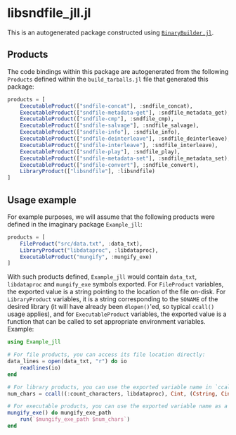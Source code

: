 # libsndfile_jll.jl

This is an autogenerated package constructed using [`BinaryBuilder.jl`](https://github.com/JuliaPackaging/BinaryBuilder.jl).

## Products

The code bindings within this package are autogenerated from the following `Products` defined within the `build_tarballs.jl` file that generated this package:

```julia
products = [
    ExecutableProduct(["sndfile-concat"], :sndfile_concat),
    ExecutableProduct(["sndfile-metadata-get"], :sndfile_metadata_get),
    ExecutableProduct(["sndfile-cmp"], :sndfile_cmp),
    ExecutableProduct(["sndfile-salvage"], :sndfile_salvage),
    ExecutableProduct(["sndfile-info"], :sndfile_info),
    ExecutableProduct(["sndfile-deinterleave"], :sndfile_deinterleave),
    ExecutableProduct(["sndfile-interleave"], :sndfile_interleave),
    ExecutableProduct(["sndfile-play"], :sndfile_play),
    ExecutableProduct(["sndfile-metadata-set"], :sndfile_metadata_set),
    ExecutableProduct(["sndfile-convert"], :sndfile_convert),
    LibraryProduct(["libsndfile"], :libsndfile)
]
```

## Usage example

For example purposes, we will assume that the following products were defined in the imaginary package `Example_jll`:

```julia
products = [
    FileProduct("src/data.txt", :data_txt),
    LibraryProduct("libdataproc", :libdataproc),
    ExecutableProduct("mungify", :mungify_exe)
]
```

With such products defined, `Example_jll` would contain `data_txt`, `libdataproc` and `mungify_exe` symbols exported. For `FileProduct` variables, the exported value is a string pointing to the location of the file on-disk.  For `LibraryProduct` variables, it is a string corresponding to the `SONAME` of the desired library (it will have already been `dlopen()`'ed, so typical `ccall()` usage applies), and for `ExecutableProduct` variables, the exported value is a function that can be called to set appropriate environment variables.  Example:

```julia
using Example_jll

# For file products, you can access its file location directly:
data_lines = open(data_txt, "r") do io
    readlines(io)
end

# For library products, you can use the exported variable name in `ccall()` invocations directly
num_chars = ccall((:count_characters, libdataproc), Cint, (Cstring, Cint), data_lines[1], length(data_lines[1]))

# For executable products, you can use the exported variable name as a function that you can call
mungify_exe() do mungify_exe_path
    run(`$mungify_exe_path $num_chars`)
end
```
